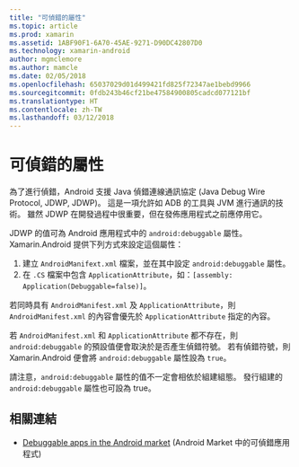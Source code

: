 ```yaml
---
title: "可偵錯的屬性"
ms.topic: article
ms.prod: xamarin
ms.assetid: 1ABF90F1-6A70-45AE-9271-D90DC42807D0
ms.technology: xamarin-android
author: mgmclemore
ms.author: mamcle
ms.date: 02/05/2018
ms.openlocfilehash: 65037029d01d499421fd825f72347ae1bebd9966
ms.sourcegitcommit: 0fdb243b46cf21be47584900805cadcd077121bf
ms.translationtype: HT
ms.contentlocale: zh-TW
ms.lasthandoff: 03/12/2018
---
```

# <a name="debuggable-attribute"></a>可偵錯的屬性



為了進行偵錯，Android 支援 Java 偵錯連線通訊協定 (Java Debug Wire Protocol, JDWP, JDWP)。 這是一項允許如 ADB 的工具與 JVM 進行通訊的技術。 雖然 JDWP 在開發過程中很重要，但在發佈應用程式之前應停用它。

JDWP 的值可為 Android 應用程式中的 `android:debuggable` 屬性。 Xamarin.Android 提供下列方式來設定這個屬性：

1.  建立 `AndroidManifext.xml` 檔案，並在其中設定 `android:debuggable` 屬性。
1.  在 `.CS` 檔案中包含 `ApplicationAttribute`，如：`[assembly: Application(Debuggable=false)]`。


若同時具有 `AndroidManifest.xml` 及 `ApplicationAttribute`，則 `AndroidManifest.xml` 的內容會優先於 `ApplicationAttribute` 指定的內容。

若 `AndroidManifest.xml` 和 `ApplicationAttribute` 都不存在，則 `android:debuggable` 的預設值便會取決於是否產生偵錯符號。 若有偵錯符號，則 Xamarin.Android 便會將 `android:debuggable` 屬性設為 `true`。

請注意，`android:debuggable` 屬性的值不一定會相依於組建組態。 發行組建的 `android:debuggable` 屬性也可設為 true。


## <a name="related-links"></a>相關連結

- [Debuggable apps in the Android market](http://labs.mwrinfosecurity.com/blog/2011/07/07/debuggable-apps-in-android-market/) (Android Market 中的可偵錯應用程式)
